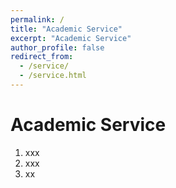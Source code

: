 ```yaml
---
permalink: /
title: "Academic Service"
excerpt: "Academic Service"
author_profile: false
redirect_from: 
  - /service/
  - /service.html
---
```


Academic Service
======
1. xxx
1. xxx
1. xx
